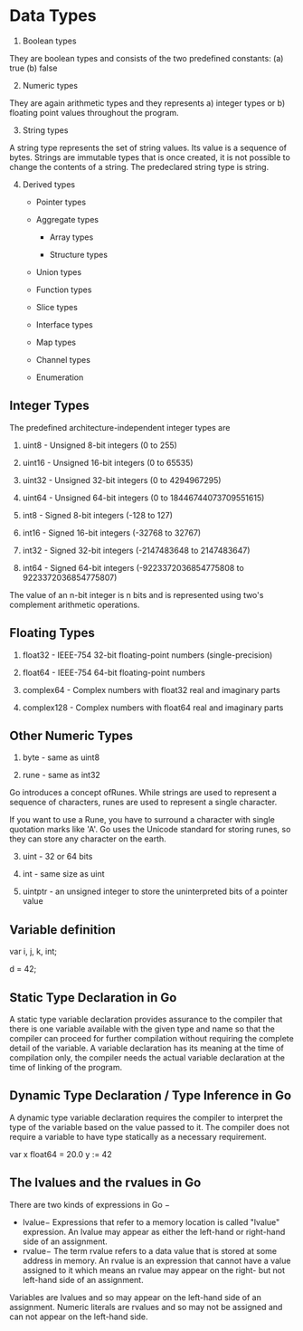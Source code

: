 # Data Types

1. Boolean types

They are boolean types and consists of the two predefined constants: (a) true (b) false

2. Numeric types

They are again arithmetic types and they represents a) integer types or b) floating point values throughout the program.

3. String types

A string type represents the set of string values. Its value is a sequence of bytes. Strings are immutable types that is once created, it is not possible to change the contents of a string. The predeclared string type is string.

4. Derived types

   - Pointer types

   - Aggregate types

       - Array types

       - Structure types

   - Union types

   - Function types

   - Slice types

   - Interface types

   - Map types

   - Channel types

   - Enumeration

## Integer Types

The predefined architecture-independent integer types are

1. uint8 - Unsigned 8-bit integers (0 to 255)

2. uint16 - Unsigned 16-bit integers (0 to 65535)

3. uint32 - Unsigned 32-bit integers (0 to 4294967295)

4. uint64 - Unsigned 64-bit integers (0 to 18446744073709551615)

5. int8 - Signed 8-bit integers (-128 to 127)

6. int16 - Signed 16-bit integers (-32768 to 32767)

7. int32 - Signed 32-bit integers (-2147483648 to 2147483647)

8. int64 - Signed 64-bit integers (-9223372036854775808 to 9223372036854775807)

The value of an n-bit integer is n bits and is represented using two's complement arithmetic operations.

## Floating Types

1. float32 - IEEE-754 32-bit floating-point numbers (single-precision)

2. float64 - IEEE-754 64-bit floating-point numbers

3. complex64 - Complex numbers with float32 real and imaginary parts

4. complex128 - Complex numbers with float64 real and imaginary parts

## Other Numeric Types

1. byte - same as uint8

2. rune - same as int32

Go introduces a concept ofRunes. While strings are used to represent a sequence of characters, runes are used to represent a single character.

If you want to use a Rune, you have to surround a character with single quotation marks like 'A'. Go uses the Unicode standard for storing runes, so they can store any character on the earth.

3. uint - 32 or 64 bits

4. int - same size as uint

5. uintptr - an unsigned integer to store the uninterpreted bits of a pointer value

## Variable definition

var i, j, k, int;

d = 42;

## Static Type Declaration in Go

A static type variable declaration provides assurance to the compiler that there is one variable available with the given type and name so that the compiler can proceed for further compilation without requiring the complete detail of the variable. A variable declaration has its meaning at the time of compilation only, the compiler needs the actual variable declaration at the time of linking of the program.

## Dynamic Type Declaration / Type Inference in Go

A dynamic type variable declaration requires the compiler to interpret the type of the variable based on the value passed to it. The compiler does not require a variable to have type statically as a necessary requirement.

var x float64 = 20.0
y := 42

## The lvalues and the rvalues in Go

There are two kinds of expressions in Go −

- lvalue− Expressions that refer to a memory location is called "lvalue" expression. An lvalue may appear as either the left-hand or right-hand side of an assignment.
- rvalue− The term rvalue refers to a data value that is stored at some address in memory. An rvalue is an expression that cannot have a value assigned to it which means an rvalue may appear on the right- but not left-hand side of an assignment.

Variables are lvalues and so may appear on the left-hand side of an assignment. Numeric literals are rvalues and so may not be assigned and can not appear on the left-hand side.
